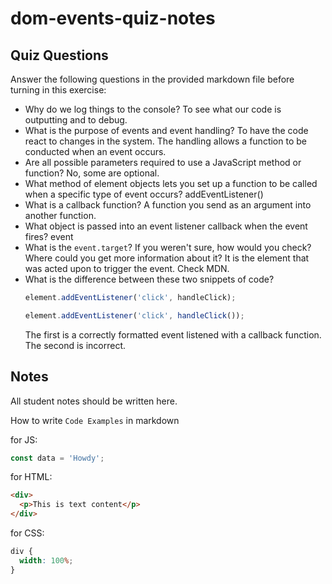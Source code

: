 # dom-events-quiz-notes

## Quiz Questions

Answer the following questions in the provided markdown file before turning in this exercise:

- Why do we log things to the console?
  To see what our code is outputting and to debug.
- What is the purpose of events and event handling?
  To have the code react to changes in the system. The handling allows a function to be conducted when an event occurs.
- Are all possible parameters required to use a JavaScript method or function?
  No, some are optional.
- What method of element objects lets you set up a function to be called when a specific type of event occurs?
  addEventListener()
- What is a callback function?
  A function you send as an argument into another function.
- What object is passed into an event listener callback when the event fires?
  event
- What is the `event.target`? If you weren't sure, how would you check? Where could you get more information about it?
  It is the element that was acted upon to trigger the event. Check MDN.
- What is the difference between these two snippets of code?
  ```js
  element.addEventListener('click', handleClick);
  ```
  ```js
  element.addEventListener('click', handleClick());
  ```
  The first is a correctly formatted event listened with a callback function. The second is incorrect.

## Notes

All student notes should be written here.

How to write `Code Examples` in markdown

for JS:

```javascript
const data = 'Howdy';
```

for HTML:

```html
<div>
  <p>This is text content</p>
</div>
```

for CSS:

```css
div {
  width: 100%;
}
```
